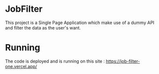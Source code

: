 # JobFilter

This project is a Single Page Application which make use of a dummy API and filter the data as the user's want.

# Running

The code is deployed and is running on this site : https://job-filter-one.vercel.app/
